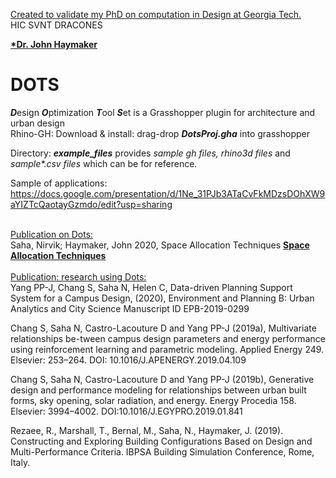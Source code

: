 <u>Created to validate my PhD on computation in Design at Georgia Tech.</u> <br/>HIC SVNT DRACONES <br/>

<a href="https://www.linkedin.com/in/john-haymaker-a225b519/"><b>*Dr. John Haymaker</b></a>
# DOTS
<b><i>D</i></b>esign <b><i>O</i></b>ptimization <b><i>T</i></b>ool <b><i>S</i></b>et is a Grasshopper plugin for architecture and urban design<br/>
Rhino-GH: Download & install: drag-drop <b><i>DotsProj.gha</i></b> into grasshopper<br/>

Directory: <b><i>example_files</i></b> provides <i>sample gh files, rhino3d files</i> and <i>sample*.csv files </i>which can be for reference.<br/>

Sample of applications: </br>
https://docs.google.com/presentation/d/1Ne_31PJb3ATaCvFkMDzsDOhXW9aYIZTcQaotayGzmdo/edit?usp=sharing
</br></br>

<u>Publication on Dots:</u></br>
Saha, Nirvik; Haymaker, John 2020, Space Allocation Techniques
<a href="http://papers.cumincad.org/cgi-bin/works/paper/acadia20_248"><b> Space Allocation Techniques </b> </a>
</br></br>
<u>Publication: research using Dots:</u></br>
Yang PP-J, Chang S, Saha N, Helen C, Data-driven Planning Support System for a Campus Design, (2020),  Environment and Planning B: Urban Analytics and City Science Manuscript ID EPB-2019-0299 </br>

Chang S, Saha N, Castro-Lacouture D and Yang PP-J (2019a), Multivariate relationships be-tween campus design parameters and energy performance using reinforcement learning and parametric modeling. Applied Energy 249. Elsevier: 253–264. DOI: 10.1016/J.APENERGY.2019.04.109</br>

Chang S, Saha N, Castro-Lacouture D and Yang PP-J (2019b), Generative design and performance modeling for relationships between urban built forms, sky opening, solar radiation, and energy. Energy Procedia 158. Elsevier: 3994–4002. DOI:10.1016/J.EGYPRO.2019.01.841</br>

Rezaee, R., Marshall, T., Bernal, M., Saha, N., Haymaker, J. (2019). Constructing and Exploring Building Configurations Based on Design and Multi-Performance Criteria. IBPSA Building Simulation Conference, Rome, Italy.</br>



